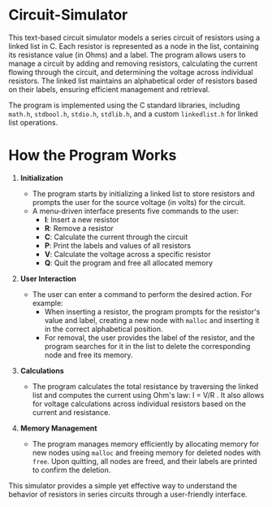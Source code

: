 # Circuit-Simulator

This text-based circuit simulator models a series circuit of resistors using a linked list in C. Each resistor is represented as a node in the list, containing its resistance value (in Ohms) and a label. The program allows users to manage a circuit by adding and removing resistors, calculating the current flowing through the circuit, and determining the voltage across individual resistors. The linked list maintains an alphabetical order of resistors based on their labels, ensuring efficient management and retrieval.

The program is implemented using the C standard libraries, including `math.h`, `stdbool.h`, `stdio.h`, `stdlib.h`, and a custom `linkedlist.h` for linked list operations.

# How the Program Works

1. **Initialization**  
   - The program starts by initializing a linked list to store resistors and prompts the user for the source voltage (in volts) for the circuit.
   - A menu-driven interface presents five commands to the user:  
     - **I**: Insert a new resistor  
     - **R**: Remove a resistor  
     - **C**: Calculate the current through the circuit  
     - **P**: Print the labels and values of all resistors  
     - **V**: Calculate the voltage across a specific resistor  
     - **Q**: Quit the program and free all allocated memory

2. **User Interaction**  
   - The user can enter a command to perform the desired action. For example:  
     - When inserting a resistor, the program prompts for the resistor's value and label, creating a new node with `malloc` and inserting it in the correct alphabetical position.  
     - For removal, the user provides the label of the resistor, and the program searches for it in the list to delete the corresponding node and free its memory.

3. **Calculations**  
   - The program calculates the total resistance by traversing the linked list and computes the current using Ohm's law: I = V/R . It also allows for voltage calculations across individual resistors based on the current and resistance.

4. **Memory Management**  
   - The program manages memory efficiently by allocating memory for new nodes using `malloc` and freeing memory for deleted nodes with `free`. Upon quitting, all nodes are freed, and their labels are printed to confirm the deletion.

This simulator provides a simple yet effective way to understand the behavior of resistors in series circuits through a user-friendly interface.
